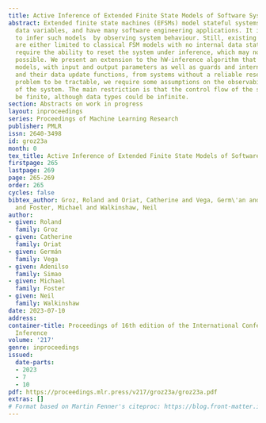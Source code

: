 ```yaml
---
title: Active Inference of Extended Finite State Models of Software Systems
abstract: Extended finite state machines (EFSMs) model stateful systems with internal
  data variables, and have many software engineering applications. It is possible
  to infer such models  by observing system behaviour. Still, existing approaches
  are either limited to classical FSM models with no internal data state, or implicitly
  require the ability to reset the system under inference, which may not always be
  possible. We present an extension to the hW-inference algorithm that can infer EFSM
  models, with input and output parameters as well as guards and internal registers
  and their data update functions, from systems without a reliable reset. For the
  problem to be tractable, we require some assumptions on the observability and determinism
  of the system. The main restriction is that the control flow of the system must
  be finite, although data types could be infinite.
section: Abstracts on work in progress
layout: inproceedings
series: Proceedings of Machine Learning Research
publisher: PMLR
issn: 2640-3498
id: groz23a
month: 0
tex_title: Active Inference of Extended Finite State Models of Software Systems
firstpage: 265
lastpage: 269
page: 265-269
order: 265
cycles: false
bibtex_author: Groz, Roland and Oriat, Catherine and Vega, Germ\'an and Simao, Adenilso
  and Foster, Michael and Walkinshaw, Neil
author:
- given: Roland
  family: Groz
- given: Catherine
  family: Oriat
- given: Germán
  family: Vega
- given: Adenilso
  family: Simao
- given: Michael
  family: Foster
- given: Neil
  family: Walkinshaw
date: 2023-07-10
address:
container-title: Proceedings of 16th edition of the International Conference on Grammatical
  Inference
volume: '217'
genre: inproceedings
issued:
  date-parts:
  - 2023
  - 7
  - 10
pdf: https://proceedings.mlr.press/v217/groz23a/groz23a.pdf
extras: []
# Format based on Martin Fenner's citeproc: https://blog.front-matter.io/posts/citeproc-yaml-for-bibliographies/
---
```

